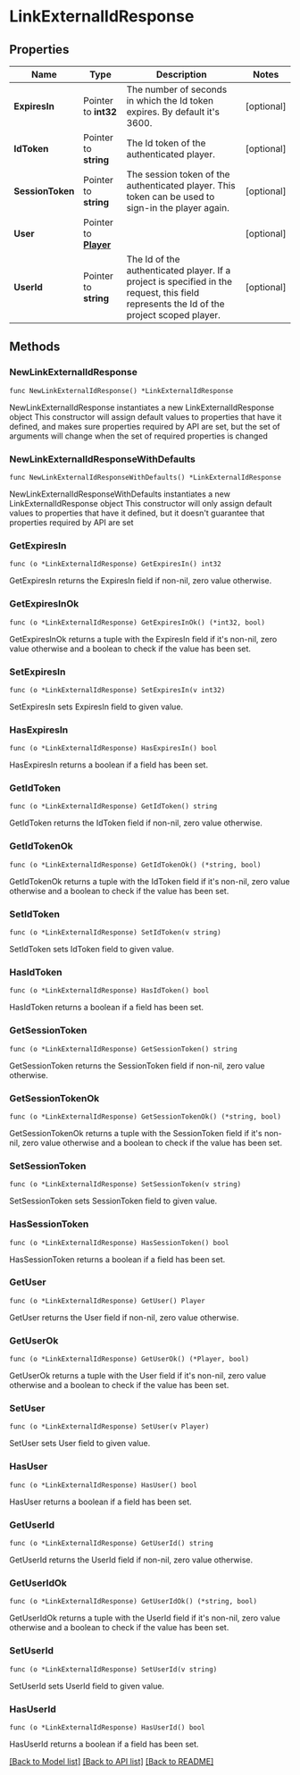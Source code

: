 # LinkExternalIdResponse

## Properties

Name | Type | Description | Notes
------------ | ------------- | ------------- | -------------
**ExpiresIn** | Pointer to **int32** | The number of seconds in which the Id token expires. By default it&#39;s 3600. | [optional] 
**IdToken** | Pointer to **string** | The Id token of the authenticated player. | [optional] 
**SessionToken** | Pointer to **string** | The session token of the authenticated player. This token can be used to sign-in the player again. | [optional] 
**User** | Pointer to [**Player**](Player.md) |  | [optional] 
**UserId** | Pointer to **string** | The Id of the authenticated player. If a project is specified in the request, this field represents the Id of the project scoped player. | [optional] 

## Methods

### NewLinkExternalIdResponse

`func NewLinkExternalIdResponse() *LinkExternalIdResponse`

NewLinkExternalIdResponse instantiates a new LinkExternalIdResponse object
This constructor will assign default values to properties that have it defined,
and makes sure properties required by API are set, but the set of arguments
will change when the set of required properties is changed

### NewLinkExternalIdResponseWithDefaults

`func NewLinkExternalIdResponseWithDefaults() *LinkExternalIdResponse`

NewLinkExternalIdResponseWithDefaults instantiates a new LinkExternalIdResponse object
This constructor will only assign default values to properties that have it defined,
but it doesn't guarantee that properties required by API are set

### GetExpiresIn

`func (o *LinkExternalIdResponse) GetExpiresIn() int32`

GetExpiresIn returns the ExpiresIn field if non-nil, zero value otherwise.

### GetExpiresInOk

`func (o *LinkExternalIdResponse) GetExpiresInOk() (*int32, bool)`

GetExpiresInOk returns a tuple with the ExpiresIn field if it's non-nil, zero value otherwise
and a boolean to check if the value has been set.

### SetExpiresIn

`func (o *LinkExternalIdResponse) SetExpiresIn(v int32)`

SetExpiresIn sets ExpiresIn field to given value.

### HasExpiresIn

`func (o *LinkExternalIdResponse) HasExpiresIn() bool`

HasExpiresIn returns a boolean if a field has been set.

### GetIdToken

`func (o *LinkExternalIdResponse) GetIdToken() string`

GetIdToken returns the IdToken field if non-nil, zero value otherwise.

### GetIdTokenOk

`func (o *LinkExternalIdResponse) GetIdTokenOk() (*string, bool)`

GetIdTokenOk returns a tuple with the IdToken field if it's non-nil, zero value otherwise
and a boolean to check if the value has been set.

### SetIdToken

`func (o *LinkExternalIdResponse) SetIdToken(v string)`

SetIdToken sets IdToken field to given value.

### HasIdToken

`func (o *LinkExternalIdResponse) HasIdToken() bool`

HasIdToken returns a boolean if a field has been set.

### GetSessionToken

`func (o *LinkExternalIdResponse) GetSessionToken() string`

GetSessionToken returns the SessionToken field if non-nil, zero value otherwise.

### GetSessionTokenOk

`func (o *LinkExternalIdResponse) GetSessionTokenOk() (*string, bool)`

GetSessionTokenOk returns a tuple with the SessionToken field if it's non-nil, zero value otherwise
and a boolean to check if the value has been set.

### SetSessionToken

`func (o *LinkExternalIdResponse) SetSessionToken(v string)`

SetSessionToken sets SessionToken field to given value.

### HasSessionToken

`func (o *LinkExternalIdResponse) HasSessionToken() bool`

HasSessionToken returns a boolean if a field has been set.

### GetUser

`func (o *LinkExternalIdResponse) GetUser() Player`

GetUser returns the User field if non-nil, zero value otherwise.

### GetUserOk

`func (o *LinkExternalIdResponse) GetUserOk() (*Player, bool)`

GetUserOk returns a tuple with the User field if it's non-nil, zero value otherwise
and a boolean to check if the value has been set.

### SetUser

`func (o *LinkExternalIdResponse) SetUser(v Player)`

SetUser sets User field to given value.

### HasUser

`func (o *LinkExternalIdResponse) HasUser() bool`

HasUser returns a boolean if a field has been set.

### GetUserId

`func (o *LinkExternalIdResponse) GetUserId() string`

GetUserId returns the UserId field if non-nil, zero value otherwise.

### GetUserIdOk

`func (o *LinkExternalIdResponse) GetUserIdOk() (*string, bool)`

GetUserIdOk returns a tuple with the UserId field if it's non-nil, zero value otherwise
and a boolean to check if the value has been set.

### SetUserId

`func (o *LinkExternalIdResponse) SetUserId(v string)`

SetUserId sets UserId field to given value.

### HasUserId

`func (o *LinkExternalIdResponse) HasUserId() bool`

HasUserId returns a boolean if a field has been set.


[[Back to Model list]](../README.md#documentation-for-models) [[Back to API list]](../README.md#documentation-for-api-endpoints) [[Back to README]](../README.md)



